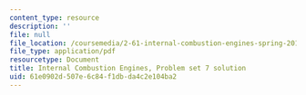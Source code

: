 ```yaml
---
content_type: resource
description: ''
file: null
file_location: /coursemedia/2-61-internal-combustion-engines-spring-2017/61e0902d507e6c84f1dbda4c2e104ba2_MIT2_61S17_ps7_soln.pdf
file_type: application/pdf
resourcetype: Document
title: Internal Combustion Engines, Problem set 7 solution
uid: 61e0902d-507e-6c84-f1db-da4c2e104ba2
---
```

